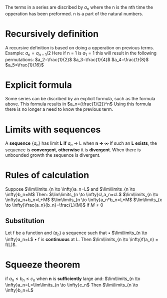 The terms in a series are discribed by $a_n$ where the n is the nth time the opperation has been preformed. n is a part of the natural numbers. 


# Recursively definition
A recursive definition is based on doing a opperation on previous terms. Example: 
$a_{n}=a_{n-1}/2$
Here if n = 1 is $a_1=1$
this will result in the following permutations: 
$a_2=\frac{1}{2}$
$a_3=\frac{1}{4}$
$a_4=\frac{1}{8}$
$a_5=\frac{1}{16}$

# Explicit formula
Some series can be discribed by an explicit formula, such as the formula above. 
This formula results in $a_n=(\frac{1}{2})^n$ 
Using this formula there is no longer a need to know the previous term. 

# Limits with sequences
A **sequence** {$a_n$} has limit **L** **if** $a_n$ -> L when **n -> ∞**
If such an **L** **exists**, the sequence is **convergent**, **otherwise** it is **divergent**. 
When there is unbounded growth the sequence is divergent. 

# Rules of calculation
Suppose $\lim\limits_{n \to \infty}a_n=L$ and $\lim\limits_{n \to \infty}b_n=M$ 
Then: 
	$\lim\limits_{n \to \infty}c\,a_n=cL$
	$\lim\limits_{n \to \infty}a_n+b_n=L+M$
	$\lim\limits_{n \to \infty}a_n*b_n=L*M$
	$\lim\limits_{x \to \infty}\frac{a_n}{b_n}=\frac{L}{M}$ if $M≠0$ 
## Substitution
Let f be a function and ($a_n$) a sequence such that
• $\lim\limits_{n \to \infty}a_n=L$
• f is **continuous** at L.
Then $\lim\limits_{n \to \infty}f(a_n) = f(L)$.

# Squeeze theorem
if $a_n≤b_n≤c_n$ when **n** is **sufficiently** large and:
$\lim\limits_{n \to \infty}a_n=L=\lim\limits_{n \to \infty}c_n$
Then $\lim\limits_{n \to \infty}b_n=L$
